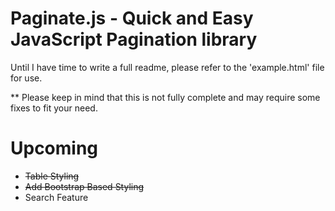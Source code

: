 # Paginate.js - Quick and Easy JavaScript Pagination library

Until I have time to write a full readme, please refer to the 'example.html' file for use.

** Please keep in mind that this is not fully complete and may require some fixes to fit your need.

# Upcoming
- ~~Table Styling~~
- ~~Add Bootstrap Based Styling~~
- Search Feature

